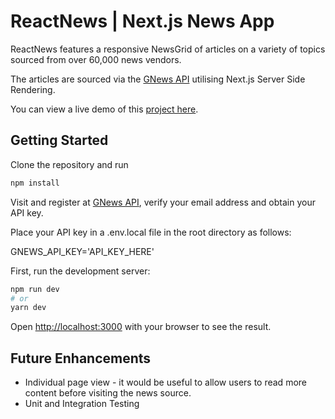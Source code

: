 # ReactNews | Next.js News App

ReactNews features a responsive NewsGrid of articles on a variety of topics sourced from over 60,000 news vendors. 

The articles are sourced via the [GNews API](https://gnews.io/) utilising Next.js Server Side Rendering.

You can view a live demo of this [project here](https://reactnews.app).

## Getting Started

Clone the repository and run 

```bash 
npm install
```

Visit and register at [GNews API](https://gnews.io/), verify your email address and obtain your API key.

Place your API key in a .env.local file in the root directory as follows: 

GNEWS_API_KEY='API_KEY_HERE'

First, run the development server:

```bash
npm run dev
# or
yarn dev
```

Open [http://localhost:3000](http://localhost:3000) with your browser to see the result.

## Future Enhancements

- Individual page view - it would be useful to allow users to read more content before visiting the news source.
- Unit and Integration Testing